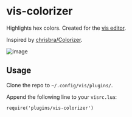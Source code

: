 # vis-colorizer
Highlights hex colors. Created for the [vis editor](https://github.com/martanne/vis).

Inspired by [chrisbra/Colorizer](https://github.com/chrisbra/Colorizer).

![image](https://github.com/thimc/vis-colorizer/blob/main/screenshot.png)

## Usage

Clone the repo to `~/.config/vis/plugins/`.

Append the following line to your `visrc.lua`:

```
require('plugins/vis-colorizer')
```

